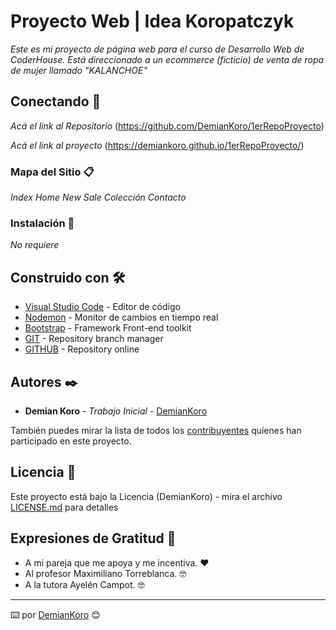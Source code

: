 # Proyecto Web | Idea Koropatczyk

_Este es mi proyecto de página web para el curso de Desarrollo Web de CoderHouse. Está direccionado a un ecommerce (ficticio) de venta de ropa de mujer llamado "KALANCHOE"_

## Conectando 🚀

_Acá el link al Repositorio_
(https://github.com/DemianKoro/1erRepoProyecto)

_Acá el link al proyecto_
(https://demiankoro.github.io/1erRepoProyecto/)

### Mapa del Sitio 📋

_Index_
_Home_
_New_
_Sale_
_Colección_
_Contacto_

### Instalación 🔧

_No requiere_

## Construido con 🛠️

* [Visual Studio Code](https://code.visualstudio.com/) - Editor de código
* [Nodemon](https://nodemon.io/) - Monitor de cambios en tiempo real
* [Bootstrap](https://getbootstrap.com/docs/5.0/getting-started/download/) - Framework Front-end toolkit
* [GIT](https://git-scm.com/) - Repository branch manager
* [GITHUB](https://github.com/) - Repository online


<!--## Contribuyendo 🖇️

Por favor lee el [CONTRIBUTING.md](https://gist.github.com/villanuevand/xxxxxx) para detalles de nuestro código de conducta, y el proceso para enviarnos pull requests.

## Wiki 📖

Puedes encontrar mucho más de cómo utilizar este proyecto en nuestra [Wiki](https://github.com/tu/proyecto/wiki)-->

## Autores ✒️

* **Demian Koro** - *Trabajo Inicial* - [DemianKoro](https://github.com/DemianKoro)

También puedes mirar la lista de todos los [contribuyentes](https://github.com/your/project/contributors) quíenes han participado en este proyecto. 

## Licencia 📄

Este proyecto está bajo la Licencia (DemianKoro) - mira el archivo [LICENSE.md](LICENSE.md) para detalles

## Expresiones de Gratitud 🎁

* A mi pareja que me apoya y me incentiva. ❤️
* Al profesor Maximiliano Torreblanca. 🤓
* A la tutora Ayelén Campot. 🤓

---
⌨️ por [DemianKoro](https://github.com/DemianKoro) 😊
